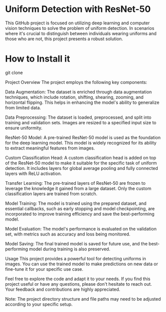 # Uniform Detection with ResNet-50
This GitHub project is focused on utilizing deep learning and computer vision techniques to solve the problem of uniform detection. In scenarios where it's crucial to distinguish between individuals wearing uniforms and those who are not, this project presents a robust solution.

# How to Install it
git clone 

Project Overview
The project employs the following key components:

Data Augmentation: The dataset is enriched through data augmentation techniques, which include rotation, shifting, shearing, zooming, and horizontal flipping. This helps in enhancing the model's ability to generalize from limited data.

Data Preprocessing: The dataset is loaded, preprocessed, and split into training and validation sets. Images are resized to a specified input size to ensure uniformity.

ResNet-50 Model: A pre-trained ResNet-50 model is used as the foundation for the deep learning model. This model is widely recognized for its ability to extract meaningful features from images.

Custom Classification Head: A custom classification head is added on top of the ResNet-50 model to make it suitable for the specific task of uniform detection. It includes layers for global average pooling and fully connected layers with ReLU activation.

Transfer Learning: The pre-trained layers of ResNet-50 are frozen to leverage the knowledge it gained from a large dataset. Only the custom classification layers are trained from scratch.

Model Training: The model is trained using the prepared dataset, and essential callbacks, such as early stopping and model checkpointing, are incorporated to improve training efficiency and save the best-performing model.

Model Evaluation: The model's performance is evaluated on the validation set, with metrics such as accuracy and loss being monitored.

Model Saving: The final trained model is saved for future use, and the best-performing model during training is also preserved.

Usage
This project provides a powerful tool for detecting uniforms in images. You can use the trained model to make predictions on new data or fine-tune it for your specific use case.

Feel free to explore the code and adapt it to your needs. If you find this project useful or have any questions, please don't hesitate to reach out. Your feedback and contributions are highly appreciated.

Note: The project directory structure and file paths may need to be adjusted according to your specific setup.

